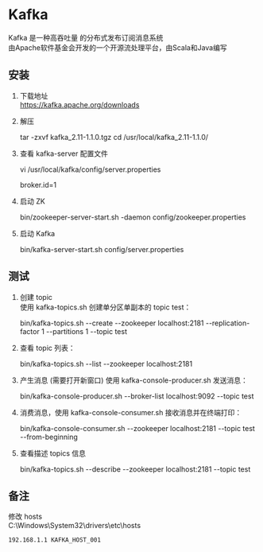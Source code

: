# Kafka  
Kafka 是一种高吞吐量 的分布式发布订阅消息系统  
由Apache软件基金会开发的一个开源流处理平台，由Scala和Java编写  

## 安装

1. 下载地址  
https://kafka.apache.org/downloads  

2. 解压  

	tar -zxvf kafka_2.11-1.1.0.tgz
	cd /usr/local/kafka_2.11-1.1.0/

3. 查看 kafka-server 配置文件

	vi /usr/local/kafka/config/server.properties

	broker.id=1

4. 启动 ZK

	bin/zookeeper-server-start.sh -daemon config/zookeeper.properties

5. 启动 Kafka

	bin/kafka-server-start.sh  config/server.properties

## 测试

1. 创建 topic  
使用 kafka-topics.sh 创建单分区单副本的 topic test：  

	bin/kafka-topics.sh --create --zookeeper localhost:2181 --replication-factor 1 --partitions 1 --topic test

2. 查看 topic 列表：  

	bin/kafka-topics.sh --list --zookeeper localhost:2181

3. 产生消息 (需要打开新窗口)
使用 kafka-console-producer.sh 发送消息：  

	bin/kafka-console-producer.sh --broker-list localhost:9092 --topic test

4. 消费消息，使用 kafka-console-consumer.sh 接收消息并在终端打印：

	bin/kafka-console-consumer.sh --zookeeper localhost:2181 --topic test --from-beginning
	
5. 查看描述 topics 信息

	bin/kafka-topics.sh --describe --zookeeper localhost:2181 --topic test

## 备注
修改  hosts  
C:\Windows\System32\drivers\etc\hosts  

	192.168.1.1 KAFKA_HOST_001

